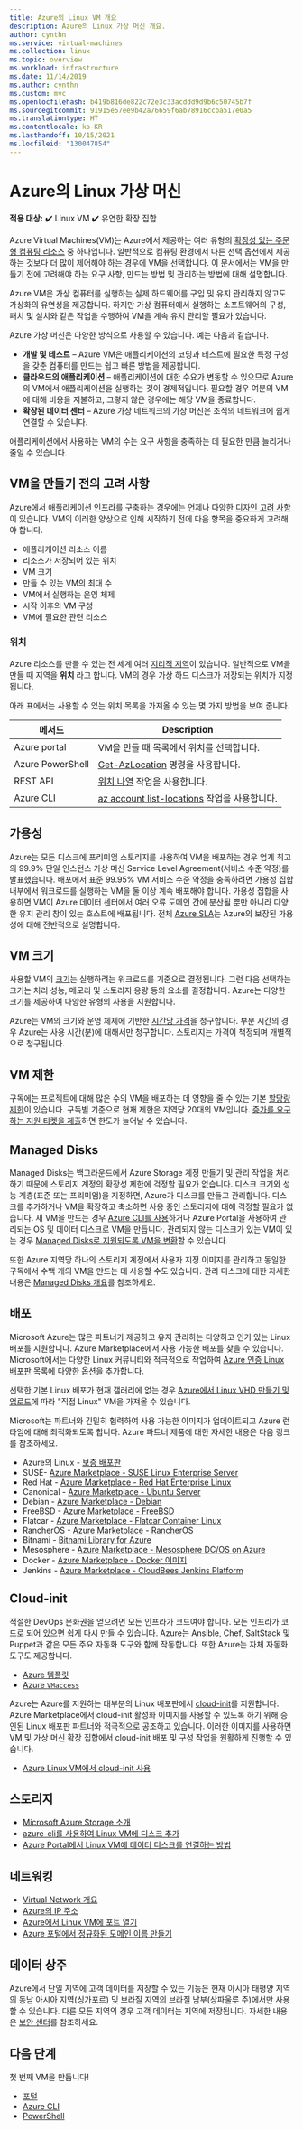 ```yaml
---
title: Azure의 Linux VM 개요
description: Azure의 Linux 가상 머신 개요.
author: cynthn
ms.service: virtual-machines
ms.collection: linux
ms.topic: overview
ms.workload: infrastructure
ms.date: 11/14/2019
ms.author: cynthn
ms.custom: mvc
ms.openlocfilehash: b419b816de822c72e3c33acddd9d9b6c50745b7f
ms.sourcegitcommit: 91915e57ee9b42a76659f6ab78916ccba517e0a5
ms.translationtype: HT
ms.contentlocale: ko-KR
ms.lasthandoff: 10/15/2021
ms.locfileid: "130047854"
---
```

# <a name="linux-virtual-machines-in-azure"></a>Azure의 Linux 가상 머신

**적용 대상:** :heavy_check_mark: Linux VM :heavy_check_mark: 유연한 확장 집합 

Azure Virtual Machines(VM)는 Azure에서 제공하는 여러 유형의 [확장성 있는 주문형 컴퓨팅 리소스](/azure/architecture/guide/technology-choices/compute-decision-tree) 중 하나입니다. 일반적으로 컴퓨팅 환경에서 다른 선택 옵션에서 제공하는 것보다 더 많이 제어해야 하는 경우에 VM을 선택합니다. 이 문서에서는 VM을 만들기 전에 고려해야 하는 요구 사항, 만드는 방법 및 관리하는 방법에 대해 설명합니다.

Azure VM은 가상 컴퓨터를 실행하는 실제 하드웨어를 구입 및 유지 관리하지 않고도 가상화의 유연성을 제공합니다. 하지만 가상 컴퓨터에서 실행하는 소프트웨어의 구성, 패치 및 설치와 같은 작업을 수행하여 VM을 계속 유지 관리할 필요가 있습니다.

Azure 가상 머신은 다양한 방식으로 사용할 수 있습니다. 예는 다음과 같습니다.

* **개발 및 테스트** – Azure VM은 애플리케이션의 코딩과 테스트에 필요한 특정 구성을 갖춘 컴퓨터를 만드는 쉽고 빠른 방법을 제공합니다.
* **클라우드의 애플리케이션** – 애플리케이션에 대한 수요가 변동할 수 있으므로 Azure의 VM에서 애플리케이션을 실행하는 것이 경제적입니다. 필요할 경우 여분의 VM에 대해 비용을 지불하고, 그렇지 않은 경우에는 해당 VM을 종료합니다.
* **확장된 데이터 센터** – Azure 가상 네트워크의 가상 머신은 조직의 네트워크에 쉽게 연결할 수 있습니다.

애플리케이션에서 사용하는 VM의 수는 요구 사항을 충족하는 데 필요한 만큼 늘리거나 줄일 수 있습니다.

## <a name="what-do-i-need-to-think-about-before-creating-a-vm"></a>VM을 만들기 전의 고려 사항
Azure에서 애플리케이션 인프라를 구축하는 경우에는 언제나 다양한 [디자인 고려 사항](/azure/architecture/reference-architectures/n-tier/linux-vm)이 있습니다. VM의 이러한 양상으로 인해 시작하기 전에 다음 항목을 중요하게 고려해야 합니다.

* 애플리케이션 리소스 이름
* 리소스가 저장되어 있는 위치
* VM 크기
* 만들 수 있는 VM의 최대 수
* VM에서 실행하는 운영 체제
* 시작 이후의 VM 구성
* VM에 필요한 관련 리소스

### <a name="locations"></a>위치
Azure 리소스를 만들 수 있는 전 세계 여러 [지리적 지역](https://azure.microsoft.com/regions/)이 있습니다. 일반적으로 VM을 만들 때 지역을 **위치** 라고 합니다. VM의 경우 가상 하드 디스크가 저장되는 위치가 지정됩니다.

아래 표에서는 사용할 수 있는 위치 목록을 가져올 수 있는 몇 가지 방법을 보여 줍니다.

| 메서드 | Description |
| --- | --- |
| Azure portal |VM을 만들 때 목록에서 위치를 선택합니다. |
| Azure PowerShell |[Get-AzLocation](/powershell/module/az.resources/get-azlocation) 명령을 사용합니다. |
| REST API |[위치 나열](/rest/api/resources/subscriptions) 작업을 사용합니다. |
| Azure CLI |[az account list-locations](/cli/azure/account) 작업을 사용합니다. |

## <a name="availability"></a>가용성
Azure는 모든 디스크에 프리미엄 스토리지를 사용하여 VM을 배포하는 경우 업계 최고의 99.9% 단일 인스턴스 가상 머신 Service Level Agreement(서비스 수준 약정)를 발표했습니다.  배포에서 표준 99.95% VM 서비스 수준 약정을 충족하려면 가용성 집합 내부에서 워크로드를 실행하는 VM을 둘 이상 계속 배포해야 합니다. 가용성 집합을 사용하면 VM이 Azure 데이터 센터에서 여러 오류 도메인 간에 분산될 뿐만 아니라 다양한 유지 관리 창이 있는 호스트에 배포됩니다. 전체 [Azure SLA](https://azure.microsoft.com/support/legal/sla/virtual-machines/)는 Azure의 보장된 가용성에 대해 전반적으로 설명합니다.

## <a name="vm-size"></a>VM 크기
사용할 VM의 [크기](../sizes.md)는 실행하려는 워크로드를 기준으로 결정됩니다. 그런 다음 선택하는 크기는 처리 성능, 메모리 및 스토리지 용량 등의 요소를 결정합니다. Azure는 다양한 크기를 제공하여 다양한 유형의 사용을 지원합니다.

Azure는 VM의 크기와 운영 체제에 기반한 [시간당 가격](https://azure.microsoft.com/pricing/details/virtual-machines/linux/)을 청구합니다. 부분 시간의 경우 Azure는 사용 시간(분)에 대해서만 청구합니다. 스토리지는 가격이 책정되며 개별적으로 청구됩니다.

## <a name="vm-limits"></a>VM 제한
구독에는 프로젝트에 대해 많은 수의 VM을 배포하는 데 영향을 줄 수 있는 기본 [할당량 제한](../../azure-resource-manager/management/azure-subscription-service-limits.md)이 있습니다. 구독별 기준으로 현재 제한은 지역당 20대의 VM입니다. [증가를 요구하는 지원 티켓을 제출](../../azure-portal/supportability/regional-quota-requests.md)하면 한도가 늘어날 수 있습니다.

## <a name="managed-disks"></a>Managed Disks

Managed Disks는 백그라운드에서 Azure Storage 계정 만들기 및 관리 작업을 처리하기 때문에 스토리지 계정의 확장성 제한에 걱정할 필요가 없습니다. 디스크 크기와 성능 계층(표준 또는 프리미엄)을 지정하면, Azure가 디스크를 만들고 관리합니다. 디스크를 추가하거나 VM을 확장하고 축소하면 사용 중인 스토리지에 대해 걱정할 필요가 없습니다. 새 VM을 만드는 경우 [Azure CLI를 사용](quick-create-cli.md)하거나 Azure Portal을 사용하여 관리되는 OS 및 데이터 디스크로 VM을 만듭니다. 관리되지 않는 디스크가 있는 VM이 있는 경우 [Managed Disks로 지원되도록 VM을 변환](convert-unmanaged-to-managed-disks.md)할 수 있습니다.

또한 Azure 지역당 하나의 스토리지 계정에서 사용자 지정 이미지를 관리하고 동일한 구독에서 수백 개의 VM을 만드는 데 사용할 수도 있습니다. 관리 디스크에 대한 자세한 내용은 [Managed Disks 개요](../managed-disks-overview.md)를 참조하세요.

## <a name="distributions"></a>배포 
Microsoft Azure는 많은 파트너가 제공하고 유지 관리하는 다양하고 인기 있는 Linux 배포를 지원합니다.  Azure Marketplace에서 사용 가능한 배포를 찾을 수 있습니다. Microsoft에서는 다양한 Linux 커뮤니티와 적극적으로 작업하여 [Azure 인증 Linux 배포판](endorsed-distros.md) 목록에 다양한 옵션을 추가합니다.

선택한 기본 Linux 배포가 현재 갤러리에 없는 경우 [Azure에서 Linux VHD 만들기 및 업로드](create-upload-generic.md)에 따라 "직접 Linux" VM을 가져올 수 있습니다.

Microsoft는 파트너와 긴밀히 협력하여 사용 가능한 이미지가 업데이트되고 Azure 런타임에 대해 최적화되도록 합니다.  Azure 파트너 제품에 대한 자세한 내용은 다음 링크를 참조하세요.

* Azure의 Linux - [보증 배포판](endorsed-distros.md)
* SUSE- [Azure Marketplace - SUSE Linux Enterprise Server](https://azuremarketplace.microsoft.com/marketplace/apps?page=1&search=suse)
* Red Hat - [Azure Marketplace - Red Hat Enterprise Linux](https://azuremarketplace.microsoft.com/marketplace/apps?search=Red%20Hat%20Enterprise%20Linux)
* Canonical - [Azure Marketplace - Ubuntu Server](https://azuremarketplace.microsoft.com/marketplace/apps?page=1&filters=partners&search=canonical)
* Debian - [Azure Marketplace - Debian](https://azuremarketplace.microsoft.com/marketplace/apps?search=Debian&page=1)
* FreeBSD - [Azure Marketplace - FreeBSD](https://azuremarketplace.microsoft.com/marketplace/apps?search=freebsd&page=1)
* Flatcar - [Azure Marketplace - Flatcar Container Linux](https://azuremarketplace.microsoft.com/marketplace/apps?search=Flatcar&page=1)
* RancherOS - [Azure Marketplace - RancherOS](https://azuremarketplace.microsoft.com/marketplace/apps/rancher.rancheros)
* Bitnami - [Bitnami Library for Azure](https://azure.bitnami.com/)
* Mesosphere - [Azure Marketplace - Mesosphere DC/OS on Azure](https://azure.microsoft.com/services/kubernetes-service/mesosphere/)
* Docker - [Azure Marketplace - Docker 이미지](https://azuremarketplace.microsoft.com/marketplace/apps?search=docker&page=1&filters=virtual-machine-images)
* Jenkins - [Azure Marketplace - CloudBees Jenkins Platform](https://azuremarketplace.microsoft.com/marketplace/apps/cloudbees.cloudbees-core-contact)


## <a name="cloud-init"></a>Cloud-init 

적절한 DevOps 문화권을 얻으려면 모든 인프라가 코드여야 합니다.  모든 인프라가 코드로 되어 있으면 쉽게 다시 만들 수 있습니다.  Azure는 Ansible, Chef, SaltStack 및 Puppet과 같은 모든 주요 자동화 도구와 함께 작동합니다.  또한 Azure는 자체 자동화 도구도 제공합니다.

* [Azure 템플릿](create-ssh-secured-vm-from-template.md)
* [Azure `VMaccess`](../extensions/vmaccess.md)

Azure는 Azure를 지원하는 대부분의 Linux 배포판에서 [cloud-init](https://cloud-init.io/)를 지원합니다.  Azure Marketplace에서 cloud-init 활성화 이미지를 사용할 수 있도록 하기 위해 승인된 Linux 배포판 파트너와 적극적으로 공조하고 있습니다. 이러한 이미지를 사용하면 VM 및 가상 머신 확장 집합에서 cloud-init 배포 및 구성 작업을 원활하게 진행할 수 있습니다.

* [Azure Linux VM에서 cloud-init 사용](using-cloud-init.md)

## <a name="storage"></a>스토리지
* [Microsoft Azure Storage 소개](../../storage/common/storage-introduction.md)
* [azure-cli를 사용하여 Linux VM에 디스크 추가](add-disk.md)
* [Azure Portal에서 Linux VM에 데이터 디스크를 연결하는 방법](attach-disk-portal.md)

## <a name="networking"></a>네트워킹
* [Virtual Network 개요](../../virtual-network/virtual-networks-overview.md)
* [Azure의 IP 주소](../../virtual-network/public-ip-addresses.md)
* [Azure에서 Linux VM에 포트 열기](nsg-quickstart.md)
* [Azure 포털에서 정규화된 도메인 이름 만들기](../create-fqdn.md)


## <a name="data-residency"></a>데이터 상주

Azure에서 단일 지역에 고객 데이터를 저장할 수 있는 기능은 현재 아시아 태평양 지역의 동남 아시아 지역(싱가포르) 및 브라질 지역의 브라질 남부(상파울루 주)에서만 사용할 수 있습니다. 다른 모든 지역의 경우 고객 데이터는 지역에 저장됩니다. 자세한 내용은 [보안 센터](https://azure.microsoft.com/global-infrastructure/data-residency/)를 참조하세요.


## <a name="next-steps"></a>다음 단계

첫 번째 VM을 만듭니다!

- [포털](quick-create-portal.md)
- [Azure CLI](quick-create-cli.md)
- [PowerShell](quick-create-powershell.md)
